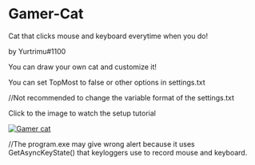 # Gamer-Cat
Cat that clicks mouse and keyboard everytime when you do!

by Yurtrimu#1100

You can draw your own cat and customize it!

You can set TopMost to false or other options in settings.txt

//Not recommended to change the variable format of the settings.txt

Click to the image to watch the setup tutorial

[![Gamer cat](https://cdn.discordapp.com/attachments/960269719368249458/965234774472015882/gamer_cat.PNG)](https://youtube.com)

//The program.exe may give wrong alert because it uses GetAsyncKeyState() that keyloggers use to record mouse and keyboard.
